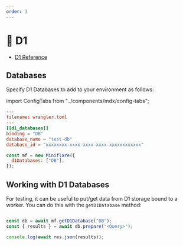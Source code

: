 ```yaml
---
order: 3
---
```


# 💾 D1

- [D1 Reference](https://developers.cloudflare.com/d1/)

## Databases

Specify D1 Databases to add to your environment as follows:

import ConfigTabs from "../components/mdx/config-tabs";

<ConfigTabs>

```toml
---
filename: wrangler.toml
---
[[d1_databases]]
binding = "DB"
database_name = "test-db"
database_id = "xxxxxxxx-xxxx-xxxx-xxxx-xxxxxxxxxxxx"
```

```js
const mf = new Miniflare({
  d1Databases: ["DB"],
});
```

</ConfigTabs>

## Working with D1 Databases

For testing, it can be useful to put/get data from D1 storage
bound to a worker. You can do this with the `getD1Database` method:

```js

const db = await mf.getD1Database("DB");
const { results } = await db.prepare("<Query>");

console.log(await res.json(results));
```
